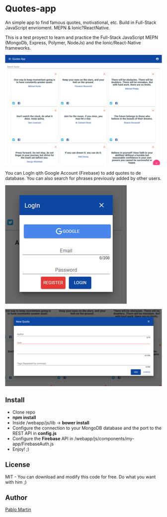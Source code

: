 # Quotes-app
An simple app to find famous quotes, motivational, etc. Build in Full-Stack JavaScript envrioment. MEPN & Ionic?ReactNative.

This is a test proyect to learn and practice the Full-Stack JavaScript MEPN (MongoDb, Express, Polymer, NodeJs) and the Ionic/React-Native frameworks.

![alt text](https://github.com/Pabline/Quotes-app/blob/master/webapp/images/globalApp.png "Global APP image")

You can LogIn qith Google Account (Firebase) to add quotes to de database. You can also search for phrases previously added by other users.

![alt text](https://github.com/Pabline/Quotes-app/blob/master/webapp/images/logIn.png "LogIn image")

![alt text](https://github.com/Pabline/Quotes-app/blob/master/webapp/images/addQuote.png "Add Quote image")


## Install
- Clone repo
- **npm install**
- Inside /webapp/js/lib -> **bower install**
- Configure the connection to your MongoDB database and the port to the REST API in **config.js**
- Configure the **Firebase** API in /webapp/js/components/my-app/FirebaseAuth.js 
- Enjoy! ;)

## License
MIT - You can download and modify this code for free. Do what you want with him ;)

## Author
[Pablo Martin](https://www.linkedin.com/in/pablomn/)

